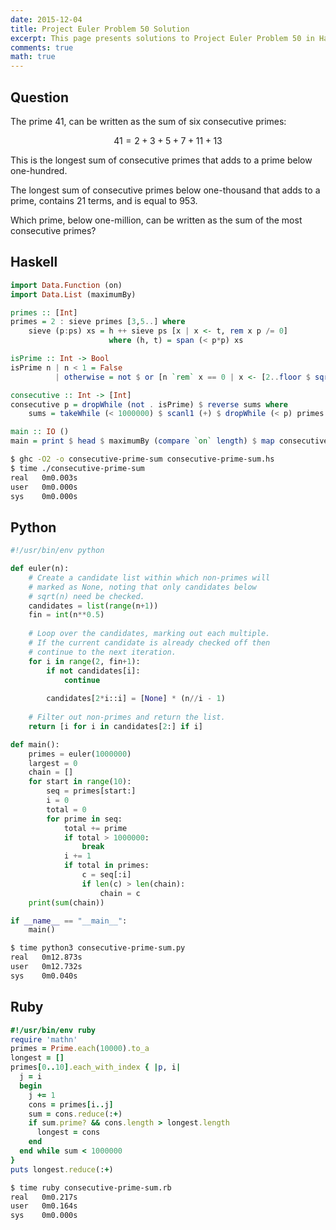```yaml
---
date: 2015-12-04
title: Project Euler Problem 50 Solution
excerpt: This page presents solutions to Project Euler Problem 50 in Haskell, Python and Ruby.
comments: true
math: true
---
```



## Question

<p>
The prime 41, can be written as the sum of six consecutive primes:
</p>

$$41 = 2 + 3 + 5 + 7 + 11 + 13$$

<p>
This is the longest sum of consecutive primes that adds to a prime below one-hundred.
</p>

<p>
The longest sum of consecutive primes below one-thousand that adds to a prime, contains 21 terms, and is equal to 953.
</p>

<p>
Which prime, below one-million, can be written as the sum of the most consecutive primes?
</p>






## Haskell

```haskell
import Data.Function (on)
import Data.List (maximumBy)

primes :: [Int]
primes = 2 : sieve primes [3,5..] where
    sieve (p:ps) xs = h ++ sieve ps [x | x <- t, rem x p /= 0]
                      where (h, t) = span (< p*p) xs

isPrime :: Int -> Bool
isPrime n | n < 1 = False
          | otherwise = not $ or [n `rem` x == 0 | x <- [2..floor $ sqrt $ fromIntegral n]]

consecutive :: Int -> [Int]
consecutive p = dropWhile (not . isPrime) $ reverse sums where
    sums = takeWhile (< 1000000) $ scanl1 (+) $ dropWhile (< p) primes

main :: IO ()
main = print $ head $ maximumBy (compare `on` length) $ map consecutive $ take 10 primes
```


```bash
$ ghc -O2 -o consecutive-prime-sum consecutive-prime-sum.hs
$ time ./consecutive-prime-sum
real   0m0.003s
user   0m0.000s
sys    0m0.000s
```



## Python

```python
#!/usr/bin/env python

def euler(n):
    # Create a candidate list within which non-primes will
    # marked as None, noting that only candidates below
    # sqrt(n) need be checked. 
    candidates = list(range(n+1))
    fin = int(n**0.5)
 
    # Loop over the candidates, marking out each multiple.
    # If the current candidate is already checked off then
    # continue to the next iteration.
    for i in range(2, fin+1):
        if not candidates[i]:
            continue
 
        candidates[2*i::i] = [None] * (n//i - 1)
 
    # Filter out non-primes and return the list.
    return [i for i in candidates[2:] if i]

def main():
    primes = euler(1000000)
    largest = 0
    chain = []
    for start in range(10):
        seq = primes[start:]
        i = 0
        total = 0
        for prime in seq:
            total += prime
            if total > 1000000:
                break
            i += 1
            if total in primes:
                c = seq[:i]
                if len(c) > len(chain):
                    chain = c
    print(sum(chain))

if __name__ == "__main__":
    main()
```


```bash
$ time python3 consecutive-prime-sum.py
real   0m12.873s
user   0m12.732s
sys    0m0.040s
```



## Ruby

```ruby
#!/usr/bin/env ruby
require 'mathn'
primes = Prime.each(10000).to_a
longest = []
primes[0..10].each_with_index { |p, i|
  j = i
  begin
    j += 1
    cons = primes[i..j]
    sum = cons.reduce(:+)
    if sum.prime? && cons.length > longest.length
      longest = cons
    end
  end while sum < 1000000
}
puts longest.reduce(:+)
```


```bash
$ time ruby consecutive-prime-sum.rb
real   0m0.217s
user   0m0.164s
sys    0m0.000s
```


